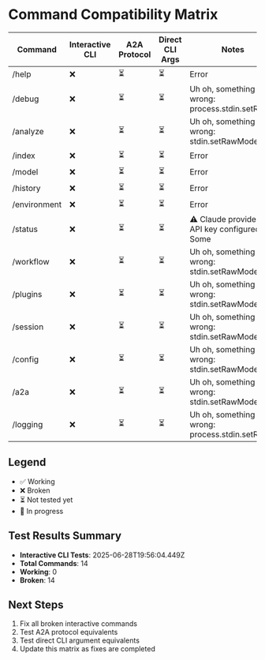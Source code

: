 # Command Compatibility Matrix

| Command | Interactive CLI | A2A Protocol | Direct CLI Args | Notes |
|---------|----------------|--------------|-----------------|-------|
| /help | ❌ | ⏳ | ⏳ | Error |
| /debug | ❌ | ⏳ | ⏳ | Uh oh, something went wrong: process.stdin.setRawM |
| /analyze | ❌ | ⏳ | ⏳ | Uh oh, something went wrong: stdin.setRawMode is n |
| /index | ❌ | ⏳ | ⏳ | Error |
| /model | ❌ | ⏳ | ⏳ | Error |
| /history | ❌ | ⏳ | ⏳ | Error |
| /environment | ❌ | ⏳ | ⏳ | Error |
| /status | ❌ | ⏳ | ⏳ | ⚠️  Claude provider: No API key configured ⚠️ Some |
| /workflow | ❌ | ⏳ | ⏳ | Uh oh, something went wrong: stdin.setRawMode is n |
| /plugins | ❌ | ⏳ | ⏳ | Uh oh, something went wrong: stdin.setRawMode is n |
| /session | ❌ | ⏳ | ⏳ | Uh oh, something went wrong: stdin.setRawMode is n |
| /config | ❌ | ⏳ | ⏳ | Uh oh, something went wrong: stdin.setRawMode is n |
| /a2a | ❌ | ⏳ | ⏳ | Uh oh, something went wrong: stdin.setRawMode is n |
| /logging | ❌ | ⏳ | ⏳ | Uh oh, something went wrong: process.stdin.setRawM |

## Legend
- ✅ Working
- ❌ Broken  
- ⏳ Not tested yet
- 🚧 In progress

## Test Results Summary
- **Interactive CLI Tests**: 2025-06-28T19:56:04.449Z
- **Total Commands**: 14
- **Working**: 0
- **Broken**: 14

## Next Steps
1. Fix all broken interactive commands
2. Test A2A protocol equivalents  
3. Test direct CLI argument equivalents
4. Update this matrix as fixes are completed
